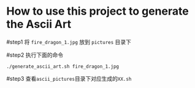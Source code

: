 # How to use this project to generate the Ascii Art


#step1 将 `fire_dragon_1.jpg` 放到 `pictures` 目录下


#step2 执行下面的命令
```
./generate_ascii_art.sh fire_dragon_1.jpg
```


#step3 查看`ascii_pictures`目录下对应生成的`XX.sh`
